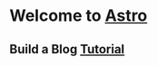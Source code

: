# Welcome to [Astro](https://astro.build)

## Build a Blog [Tutorial](https://docs.astro.build/en/tutorial/0-introduction/)

